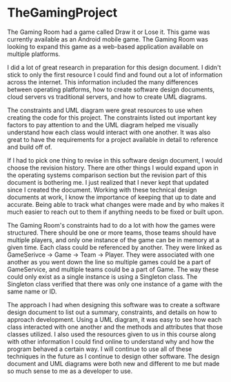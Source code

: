 # TheGamingProject

The Gaming Room had a game called Draw it or Lose it. This game was currently available as an Android mobile game. The Gaming Room was looking to expand this game as a web-based application available on multiple platforms. 

I did a lot of great research in preparation for this design document. I didn't stick to only the first resource I could find and found out a lot of information across the internet. This information included the many differences between operating platforms, how to create software design documents, cloud servers vs traditional servers, and how to create UML diagrams. 

The constraints and UML diagram were great resources to use when creating the code for this project. The constraints listed out important key factors to pay attention to and the UML diagram helped me visually understand how each class would interact with one another. It was also great to have the requirements for a project available in detail to reference and build off of. 

If I had to pick one thing to revise in this software design document, I would choose the revision history. There are other things I would expand upon in the operating systems comparison section but the revision part of this document is bothering me. I just realized that I never kept that updated since I created the document. Working with these technical design documents at work, I know the importance of keeping that up to date and accurate. Being able to track what changes were made and by who makes it much easier to reach out to them if anything needs to be fixed or built upon. 

The Gaming Room's constraints had to do a lot with how the games were structured. There should be one or more teams, those teams should have multiple players, and only one instance of the game can be in memory at a given time. Each class could be referenced by another. They were linked as GameSerivce -> Game -> Team -> Player. They were associated with one another as you went down the line so multiple games could be a part of GameService, and multiple teams could be a part of Game. The way these could only exist as a single instance is using a Singleton class. The Singleton class verified that there was only one instance of a game with the same name or ID. 

The approach I had when designing this software was to create a software design document to list out a summary, constraints, and details on how to approach development. Using a UML diagram, it was easy to see how each class interacted with one another and the methods and attributes that those classes utilized. I also used the resources given to us in this course along with other information I could find online to understand why and how the program behaved a certain way. I will continue to use all of these techniques in the future as I continue to design other software. The design document and UML diagrams were both new and different to me but made so much sense to me as a developer to use. 
